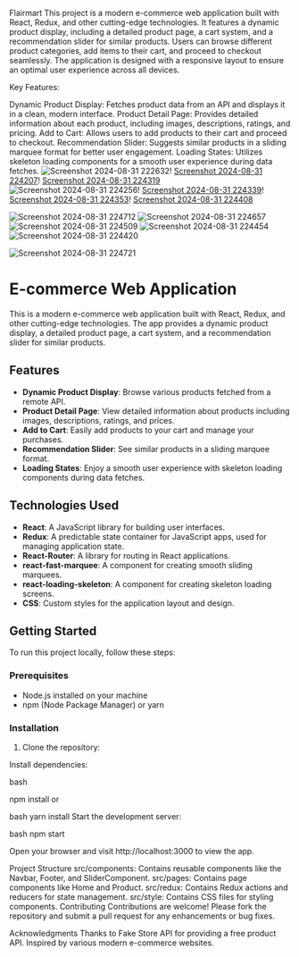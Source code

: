 Flairmart
This project is a modern e-commerce web application built with React, Redux, and other cutting-edge technologies. It features a dynamic product display, including a detailed product page, a cart system, and a recommendation slider for similar products. Users can browse different product categories, add items to their cart, and proceed to checkout seamlessly. The application is designed with a responsive layout to ensure an optimal user experience across all devices.

Key Features:

Dynamic Product Display: Fetches product data from an API and displays it in a clean, modern interface.
Product Detail Page: Provides detailed information about each product, including images, descriptions, ratings, and pricing.
Add to Cart: Allows users to add products to their cart and proceed to checkout.
Recommendation Slider: Suggests similar products in a sliding marquee format for better user engagement.
Loading States: Utilizes skeleton loading components for a smooth user experience during data fetches.
![Screenshot 2024-08-31 222632](https://github.com/user-attachments/assets/87e5d65a-1a27-41de-a211-a1ed3bfa337e)!
[Screenshot 2024-08-31 224207](https://github.com/user-attachments/assets/2d339212-0093-4833-9524-a114b2760cf1)!
[Screenshot 2024-08-31 224319](https://github.com/user-attachments/assets/7272bc69-1108-4d68-a65b-406317bc61a6)
![Screenshot 2024-08-31 224256](https://github.com/user-attachments/assets/34b64620-2d3d-4ebd-a9ef-bbf013aad101)!
[Screenshot 2024-08-31 224339](https://github.com/user-attachments/assets/a2b689e5-49a2-443b-af64-10f297ff0f29)!
[Screenshot 2024-08-31 224353](https://github.com/user-attachments/assets/9acd1462-0e6c-4a28-9caa-2dc35598d172)!
[Screenshot 2024-08-31 224408](https://github.com/user-attachments/assets/9f205b05-12a2-40b7-95a2-e6f721104e15)

![Screenshot 2024-08-31 224712](https://github.com/user-attachments/assets/10de0df8-e1e5-44a6-b64a-f7c479a592d4)
![Screenshot 2024-08-31 224657](https://github.com/user-attachments/assets/53618baf-821d-4e42-9f13-f89da0557f32)
![Screenshot 2024-08-31 224509](https://github.com/user-attachments/assets/7777ac6c-f873-41a0-949a-71f1894e1bf1)
![Screenshot 2024-08-31 224454](https://github.com/user-attachments/assets/413d80e9-78f8-483e-bcd6-a6693aa059ad)
![Screenshot 2024-08-31 224420](https://github.com/user-attachments/assets/04b77f15-4aec-40ec-8725-0a82c71c50c7)






![Screenshot 2024-08-31 224721](https://github.com/user-attachments/assets/87168987-57a9-4742-b035-7e6d07e69165)

# E-commerce Web Application

This is a modern e-commerce web application built with React, Redux, and other cutting-edge technologies. The app provides a dynamic product display, a detailed product page, a cart system, and a recommendation slider for similar products.

## Features

- **Dynamic Product Display**: Browse various products fetched from a remote API.
- **Product Detail Page**: View detailed information about products including images, descriptions, ratings, and prices.
- **Add to Cart**: Easily add products to your cart and manage your purchases.
- **Recommendation Slider**: See similar products in a sliding marquee format.
- **Loading States**: Enjoy a smooth user experience with skeleton loading components during data fetches.

## Technologies Used

- **React**: A JavaScript library for building user interfaces.
- **Redux**: A predictable state container for JavaScript apps, used for managing application state.
- **React-Router**: A library for routing in React applications.
- **react-fast-marquee**: A component for creating smooth sliding marquees.
- **react-loading-skeleton**: A component for creating skeleton loading screens.
- **CSS**: Custom styles for the application layout and design.

## Getting Started

To run this project locally, follow these steps:

### Prerequisites

- Node.js installed on your machine
- npm (Node Package Manager) or yarn

### Installation

1. Clone the repository:

Install dependencies:

bash

npm install
or

bash
yarn install
Start the development server:

bash
npm start

Open your browser and visit http://localhost:3000 to view the app.

Project Structure
src/components: Contains reusable components like the Navbar, Footer, and SliderComponent.
src/pages: Contains page components like Home and Product.
src/redux: Contains Redux actions and reducers for state management.
src/style: Contains CSS files for styling components.
Contributing
Contributions are welcome! Please fork the repository and submit a pull request for any enhancements or bug fixes.

Acknowledgments
Thanks to Fake Store API for providing a free product API.
Inspired by various modern e-commerce websites.
